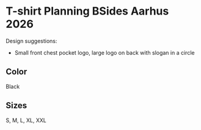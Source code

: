 # T-shirt Planning BSides Aarhus 2026

Design suggestions:
* Small front chest pocket logo, large logo on back with slogan in a circle

## Color
Black  

## Sizes
S, M, L, XL, XXL
